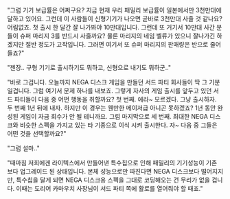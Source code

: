"그럼 기기 보급률은 어쩌구요? 지금 현재 우리 패밀리 보급률이 일본에서만 3천만대에 달하고 있어요. 그런데 이 사람들이 신형기기가 나오면 곧바로 3천만대 사줄 것 같나요? 어림없죠. 첫 출시 한 달간 잘 나가봐야 10만대입니다. 그런데 또 거기서 10만대 사간 분들이 슈퍼 마리지 3를 반드시 사줄까요? 물론 마리지의 네임 벨류가 있으니 잘나가긴 하겠지만 절반 정도가 고작입니다. 그러면 여기서 또 슈퍼 마리지의 판매량은 반으로 줄어들죠?"

"젠장.. 구형 기기로 출시하기도 뭐하고, 신형으로 내기도 뭐하군.."

"바로 그겁니다. 오늘까지 NEGA 디스크 게임을 만들던 서드 파티 회사들이 딱 그 기분일겁니다. 그럼 여기서 문제 하나를 내보죠. 그렇게 자사의 게임 출시를 앞두고 있던 서드 파티들이 다음 중 어떤 행동을 취할까요? 첫 번째. 에라~ 모르겠다. 그냥 출시하자. 두 번째 1년 뒤에 내자. 하지만 이 경우는 웬만한 메이저급 아니곤 못하겠죠? 1년 동안 완성된 게임이 자금 회수가 안 될 테니까요. 그럼 마지막으로 세 번째. 최대한 NEGA 디스크와 비슷한 스펙을 가지고 있는 타 기종으로 이식 시켜 출시한다. 자~ 다음 중 그들은 어떤 것을 선택할까요?"

"그럼 설마.."

"때마침 저희에겐 라이텍스에서 만들어낸 특수칩으로 인해 패밀리의 기기성능이 기존 보다 업그레이드 된 상태입니다. 본체 성능으로만 따진다면 NEGA 디스크보다 떨어지지만, 특수칩을 달게 되면 NEGA 디스크용 스펙을 그대로 코딩해오는 건 무리가 없을 겁니다. 이때는 도리어 카마우치 사장님이 서드 파티 쪽에 활로를 열어줘야 할 때죠."